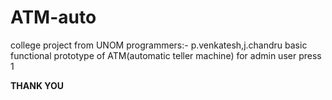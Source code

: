 # ATM-auto

college project from UNOM 
programmers:- p.venkatesh,j.chandru 
basic functional prototype of ATM(automatic teller machine)
for admin user press 1

<b>THANK YOU</b>

